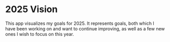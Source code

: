 # 2025 Vision
This app visualizes my goals for 2025. It represents goals, both which I have been working on and want to continue improving, as well as a few new ones I wish to focus on this year.